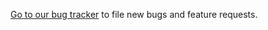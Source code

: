 [Go to our bug tracker](https://github.com/simpleanalytics/bugs/issues) to file new bugs and feature requests.
